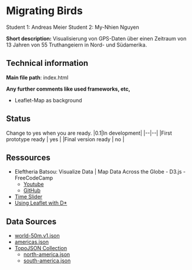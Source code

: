 # Migrating Birds

Student 1: Andreas Meier
Student 2: My-Nhien Nguyen

**Short description:**
 Visualisierung von GPS-Daten über einen Zeitraum von 13 Jahren von 55 Truthangeiern in Nord- und Südamerika.

## Technical information
**Main file path**: index.html

**Any further comments like used frameworks, etc,**
* Leaflet-Map as background

## Status
Change to yes when you are ready.
|0.1|In development|
|--|--|
|First prototype ready | yes |
|Final version ready  | no |



## Ressources
* Eleftheria Batsou: Visualize Data | Map Data Across the Globe - D3.js - FreeCodeCamp
    * [Youtube](https://www.youtube.com/watch?v=dJbpo8R47D0)
    * [GitHub](https://github.com/EleftheriaBatsou/Map-Data-Across-the-Globe)
* [Time Slider](https://bl.ocks.org/johnwalley/e1d256b81e51da68f7feb632a53c3518)
* [Using Leaflet with D*](https://www.d3-graph-gallery.com/graph/bubblemap_leaflet_basic.html)

## Data Sources
* [world-50m.v1.json](https://d3js.org/world-50m.v1.json)
* [americas.json](https://github.com/opennetworkinglab/onos/blob/master/web/gui/src/main/webapp/data/map/americas.topojson)
* [TopoJSON Collection](https://bl.ocks.org/FrissAnalytics/a5b18dc15b73f34f92c7448cbb62c38e)
    * [north-america.json](https://github.com/deldersveld/topojson/blob/master/continents/north-america.json)
    * [south-america.json](https://github.com/deldersveld/topojson/blob/master/continents/south-america.json)

